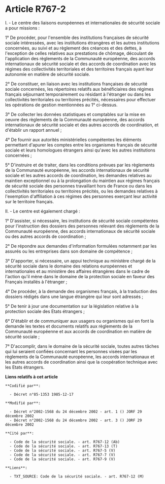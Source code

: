 # Article R767-2

I. - Le centre des liaisons européennes et internationales de sécurité sociale a pour missions :

1° De procéder, pour l'ensemble des institutions françaises de sécurité sociale intéressées, avec les institutions étrangères
et les autres institutions concernées, au suivi et au règlement des créances et des dettes, à l'exception de celles relatives
aux prestations de chômage, découlant de l'application des règlements de la Communauté européenne, des accords internationaux
de sécurité sociale et des accords de coordination avec les régimes des collectivités territoriales et des territoires
français ayant leur autonomie en matière de sécurité sociale.

2° De constituer, en liaison avec les institutions françaises de sécurité sociale concernées, les répertoires relatifs aux
bénéficiaires des régimes français séjournant temporairement ou résidant à l'étranger ou dans les collectivités territoriales
ou territoires précités, nécessaires pour effectuer les opérations de gestion mentionnées au 1° ci-dessus.

3° De collecter les données statistiques et comptables sur la mise en oeuvre des règlements de la Communauté européenne, des
accords internationaux de sécurité sociale et des autres accords de coordination, et d'établir un rapport annuel ;

4° De fournir aux autorités ministérielles compétentes les éléments permettant d'apurer les comptes entre les organismes
français de sécurité sociale et leurs homologues étrangers ainsi qu'avec les autres institutions concernées ;

5° D'instruire et de traiter, dans les conditions prévues par les règlements de la Communauté européenne, les accords
internationaux de sécurité sociale et les autres accords de coordination, les demandes relatives au maintien exceptionnel ou
à la prolongation du maintien aux régimes français de sécurité sociale des personnes travaillant hors de France ou dans les
collectivités territoriales ou territoires précités, ou les demandes relatives à l'exemption d'affiliation à ces régimes des
personnes exerçant leur activité sur le territoire français.

II. - Le centre est également chargé :

1° D'assister, si nécessaire, les institutions de sécurité sociale compétentes pour l'instruction des dossiers des personnes
relevant des règlements de la Communauté européenne, des accords internationaux de sécurité sociale ou des autres accords de
coordination ;

2° De répondre aux demandes d'information formulées notamment par les assurés ou les entreprises dans son domaine de
compétence ;

3° D'apporter, si nécessaire, un appui technique au ministère chargé de la sécurité sociale dans le domaine des relations
européennes et internationales et au ministère des affaires étrangères dans le cadre de l'action qu'il mène dans le domaine
de la protection sociale en faveur des Français installés à l'étranger ;

4° De procéder, à la demande des organismes français, à la traduction des dossiers rédigés dans une langue étrangère qui leur
sont adressés ;

5° De tenir à jour une documentation sur la législation relative à la protection sociale des Etats étrangers ;

6° D'établir et de communiquer aux usagers ou organismes qui en font la demande les textes et documents relatifs aux
règlements de la Communauté européenne et aux accords de coordination en matière de sécurité sociale ;

7° D'accomplir, dans le domaine de la sécurité sociale, toutes autres tâches qui lui seraient confiées concernant les
personnes visées par les règlements de la Communauté européenne, les accords internationaux et les autres accords de
coordination ainsi que la coopération technique avec les Etats étrangers.

**Liens relatifs à cet article**

	**Codifié par**:

	  - Décret n°85-1353 1985-12-17

	**Modifié par**:

	  - Décret n°2002-1568 du 24 décembre 2002 - art. 1 () JORF 29 décembre 2002
	  - Décret n°2002-1568 du 24 décembre 2002 - art. 3 () JORF 29 décembre 2002

	**Cité par**:

	  - Code de la sécurité sociale. - art. R767-12 (Ab)
	  - Code de la sécurité sociale. - art. R767-13 (T)
	  - Code de la sécurité sociale. - art. R767-5 (V)
	  - Code de la sécurité sociale. - art. R767-7 (V)
	  - Code de la sécurité sociale. - art. R767-9 (V)

	**Liens**:

	  - TXT_SOURCE: Code de la sécurité sociale. - art. R767-12 (M)
